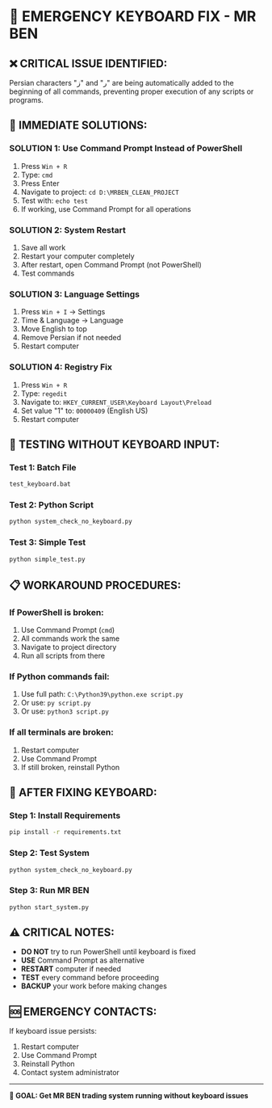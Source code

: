# 🚨 EMERGENCY KEYBOARD FIX - MR BEN

## ❌ **CRITICAL ISSUE IDENTIFIED:**
Persian characters "ز" and "ر" are being automatically added to the beginning of all commands, preventing proper execution of any scripts or programs.

## 🎯 **IMMEDIATE SOLUTIONS:**

### **SOLUTION 1: Use Command Prompt Instead of PowerShell**
1. Press `Win + R`
2. Type: `cmd`
3. Press Enter
4. Navigate to project: `cd D:\MRBEN_CLEAN_PROJECT`
5. Test with: `echo test`
6. If working, use Command Prompt for all operations

### **SOLUTION 2: System Restart**
1. Save all work
2. Restart your computer completely
3. After restart, open Command Prompt (not PowerShell)
4. Test commands

### **SOLUTION 3: Language Settings**
1. Press `Win + I` → Settings
2. Time & Language → Language
3. Move English to top
4. Remove Persian if not needed
5. Restart computer

### **SOLUTION 4: Registry Fix**
1. Press `Win + R`
2. Type: `regedit`
3. Navigate to: `HKEY_CURRENT_USER\Keyboard Layout\Preload`
4. Set value "1" to: `00000409` (English US)
5. Restart computer

## 🧪 **TESTING WITHOUT KEYBOARD INPUT:**

### **Test 1: Batch File**
```cmd
test_keyboard.bat
```

### **Test 2: Python Script**
```cmd
python system_check_no_keyboard.py
```

### **Test 3: Simple Test**
```cmd
python simple_test.py
```

## 📋 **WORKAROUND PROCEDURES:**

### **If PowerShell is broken:**
1. Use Command Prompt (`cmd`)
2. All commands work the same
3. Navigate to project directory
4. Run all scripts from there

### **If Python commands fail:**
1. Use full path: `C:\Python39\python.exe script.py`
2. Or use: `py script.py`
3. Or use: `python3 script.py`

### **If all terminals are broken:**
1. Restart computer
2. Use Command Prompt
3. If still broken, reinstall Python

## 🚀 **AFTER FIXING KEYBOARD:**

### **Step 1: Install Requirements**
```cmd
pip install -r requirements.txt
```

### **Step 2: Test System**
```cmd
python system_check_no_keyboard.py
```

### **Step 3: Run MR BEN**
```cmd
python start_system.py
```

## ⚠️ **CRITICAL NOTES:**

- **DO NOT** try to run PowerShell until keyboard is fixed
- **USE** Command Prompt as alternative
- **RESTART** computer if needed
- **TEST** every command before proceeding
- **BACKUP** your work before making changes

## 🆘 **EMERGENCY CONTACTS:**

If keyboard issue persists:
1. Restart computer
2. Use Command Prompt
3. Reinstall Python
4. Contact system administrator

---

**🎯 GOAL: Get MR BEN trading system running without keyboard issues**
